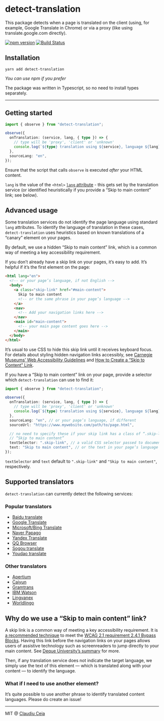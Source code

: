 # detect-translation

This package detects when a page is translated on the client (using, for example, Google Translate in Chrome) or via a proxy (like using translate.google.com directly).

[![npm version](https://badge.fury.io/js/detect-translation.svg)](https://badge.fury.io/js/detect-translation)
[![Build Status](https://travis-ci.org/ClaudiuCeia/detect-translation.svg?branch=master)](https://travis-ci.org/ClaudiuCeia/detect-translation)

## Installation

```
yarn add detect-translation
```

_You can use npm if you prefer_

The package was written in Typescript, so no need to install types separately.

---

## Getting started

```ts
import { observe } from "detect-translation";

observe({
  onTranslation: (service, lang, { type }) => {
    // type will be 'proxy', 'client' or 'unknown'
    console.log(`${type} translation using ${service}, language ${lang}`);
  },
  sourceLang: "en",
});
```

Ensure that the script that calls `observe` is executed _after_ your HTML content.

`lang` is the value of the `<html>` [`lang` attribute](https://developer.mozilla.org/en-US/docs/Web/HTML/Global_attributes/lang) - this gets set by the translation service (or identified heuristically if you provide a “Skip to main content” link; see below).

## Advanced usage

Some translation services do not identify the page language using standard `lang` attributes. To identify the language of translation in these cases, `detect-translation` uses heuristics based on known translations of a “canary” element on your pages.

By default, we use a hidden “Skip to main content” link, which is a common way of meeting a key accessibility requirement.

If you don’t already have a skip link on your pages, it’s easy to add. It’s helpful if it’s the first element on the page:

```html
<html lang="en">
  <!-- or your page’s language, if not English -->
  <body>
    <a class="skip-link" href="#main-content">
      Skip to main content
      <!-- or the same phrase in your page’s language -->
    </a>
    <nav>
      <!-- Add your navigation links here -->
    </nav>
    <main id="main-content">
      <!-- your main page content goes here -->
    </main>
  </body>
</html>
```

It’s usual to use CSS to hide this skip link until it receives keyboard focus. For details about styling hidden navigation links accessibly, see [Carnegie Museums’ Web Accessibility Guidelines](http://web-accessibility.carnegiemuseums.org/code/skip-link/#content) and [How to Create a “Skip to Content” Link](https://css-tricks.com/how-to-create-a-skip-to-content-link/).

If you have a “Skip to main content” link on your page, provide a selector which `detect-translation` can use to find it:

```ts
import { observe } from "detect-translation";

observe({
  onTranslation: (service, lang, { type }) => {
    // type will be 'proxy', 'client' or 'unknown'
    console.log(`${type} translation using ${service}, language ${lang}`);
  },
  sourceLang: "en", // or your page’s language, if different
  sourceUrl: "https://www.mywebsite.com/path/to/page.html",

  // no need to specify these if your skip link has a class of “.skip-link” and text
  // “Skip to main content”
  textSelector: ".skip-link", // a valid CSS selector passed to document.querySelector
  text: "Skip to main content", // or the text in your page’s language
});
```

`textSelector` and `text` default to `".skip-link"` and `"Skip to main content"`, respectively.

## Supported translators

`detect-translation` can currently detect the following services:

### Popular translators

<!-- TODO: Add Apple (Safari/iOS 14) here -->

- [Baidu translate](https://fanyi.baidu.com/)
- [Google Translate](https://translate.google.com/)
- [Microsoft/Bing Translate](https://www.bing.com/translator/)
- [Naver Papago](https://papago.naver.com/)
- [Yandex Translate](https://translate.yandex.com/)
- [QQ Browser](https://browser.qq.com/)
- [Sogou translate](https://fanyi.sogou.com/)
- [Youdao translate](http://fanyi.youdao.com/)

### Other translators

- [Apertium](https://apertium.org/)
- [Caiyun](https://fanyi.caiyunapp.com/)
- [Gramtrans](https://gramtrans.com/)
- [IBM Watson](https://www.ibm.com/watson/services/language-translator/#demo)
- [Lingvanex](https://lingvanex.com/chinese-english-translation/)
- [Worldlingo](http://www.worldlingo.com/en/products/instant_website_translator.html)

## Why do we use a “Skip to main content” link?

A skip link is a common way of meeting a key accessibility requirement. It is [a recommended technique](https://www.w3.org/TR/WCAG20-TECHS/G1.html#G1-ex2) to meet the [WCAG 2.1 requirement 2.4.1 Bypass Blocks](https://www.w3.org/TR/WCAG21/#bypass-blocks). Having this link before the navigation links on your pages allows users of assistive technology such as screenreaders to jump directly to your main content. See [Deque University’s summary](https://dequeuniversity.com/tips/add-skip-navigation-link) for more.

Then, if any translation service does not indicate the target language, we simply use the text of this element — which is translated along with your content — to identify the language.

### What if I need to use another element?

It’s quite possible to use another phrase to identify translated content languages. Please do create an issue!

---

MIT @ [Claudiu Ceia](https://github.com/ClaudiuCeia)
